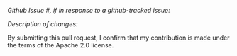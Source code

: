 *Github Issue #, if in response to a github-tracked issue:*

*Description of changes:*


By submitting this pull request, I confirm that my contribution is made under the terms of the Apache 2.0 license.
